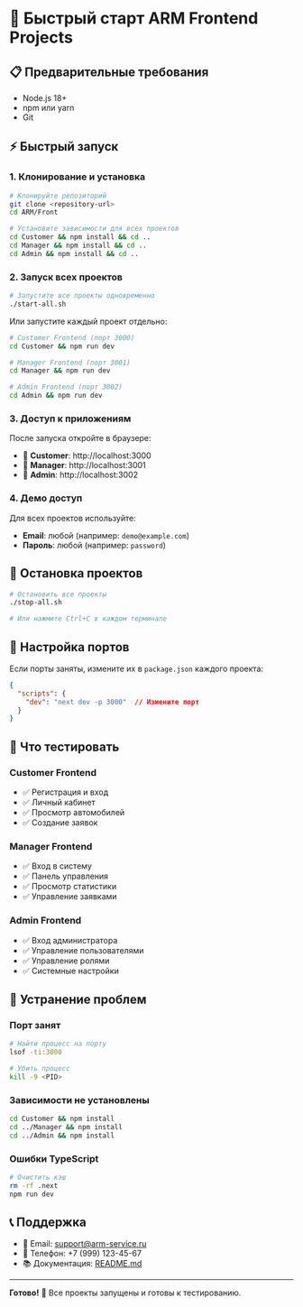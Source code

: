 # 🚀 Быстрый старт ARM Frontend Projects

## 📋 Предварительные требования

- Node.js 18+ 
- npm или yarn
- Git

## ⚡ Быстрый запуск

### 1. Клонирование и установка

```bash
# Клонируйте репозиторий
git clone <repository-url>
cd ARM/Front

# Установите зависимости для всех проектов
cd Customer && npm install && cd ..
cd Manager && npm install && cd ..
cd Admin && npm install && cd ..
```

### 2. Запуск всех проектов

```bash
# Запустите все проекты одновременно
./start-all.sh
```

Или запустите каждый проект отдельно:

```bash
# Customer Frontend (порт 3000)
cd Customer && npm run dev

# Manager Frontend (порт 3001) 
cd Manager && npm run dev

# Admin Frontend (порт 3002)
cd Admin && npm run dev
```

### 3. Доступ к приложениям

После запуска откройте в браузере:

- 🚗 **Customer**: http://localhost:3000
- 👔 **Manager**: http://localhost:3001  
- 🔧 **Admin**: http://localhost:3002

### 4. Демо доступ

Для всех проектов используйте:
- **Email**: любой (например: `demo@example.com`)
- **Пароль**: любой (например: `password`)

## 🛑 Остановка проектов

```bash
# Остановить все проекты
./stop-all.sh

# Или нажмите Ctrl+C в каждом терминале
```

## 🔧 Настройка портов

Если порты заняты, измените их в `package.json` каждого проекта:

```json
{
  "scripts": {
    "dev": "next dev -p 3000"  // Измените порт
  }
}
```

## 📱 Что тестировать

### Customer Frontend
- ✅ Регистрация и вход
- ✅ Личный кабинет
- ✅ Просмотр автомобилей
- ✅ Создание заявок

### Manager Frontend  
- ✅ Вход в систему
- ✅ Панель управления
- ✅ Просмотр статистики
- ✅ Управление заявками

### Admin Frontend
- ✅ Вход администратора
- ✅ Управление пользователями
- ✅ Управление ролями
- ✅ Системные настройки

## 🐛 Устранение проблем

### Порт занят
```bash
# Найти процесс на порту
lsof -ti:3000

# Убить процесс
kill -9 <PID>
```

### Зависимости не установлены
```bash
cd Customer && npm install
cd ../Manager && npm install  
cd ../Admin && npm install
```

### Ошибки TypeScript
```bash
# Очистить кэш
rm -rf .next
npm run dev
```

## 📞 Поддержка

- 📧 Email: support@arm-service.ru
- 📱 Телефон: +7 (999) 123-45-67
- 📚 Документация: [README.md](./README.md)

---

**Готово!** 🎉 Все проекты запущены и готовы к тестированию. 